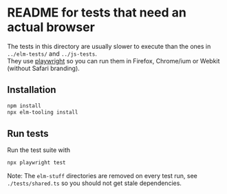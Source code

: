 # README for tests that need an actual browser

The tests in this directory are usually slower to execute than the ones in `../elm-tests/` and `../js-tests`.  
They use [playwright](https://playwright.dev/) so you can run them in Firefox, Chrome/ium or Webkit (without Safari branding).

## Installation

```sh
npm install
npx elm-tooling install
```

## Run tests

Run the test suite with

```sh
npx playwright test
```

Note: The `elm-stuff` directories are removed on every test run, see `./tests/shared.ts` so you should not get stale dependencies.

